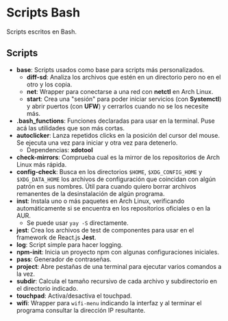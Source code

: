 # Scripts Bash

Scripts escritos en Bash.

## Scripts

* **base**: Scripts usados como base para scripts más personalizados.
    * **diff-sd**: Analiza los archivos que estén en un directorio pero no en el otro y los copia.
    * **net**: Wrapper para conectarse a una red con **netctl** en Arch Linux.
    * **start**: Crea una "sesión" para poder iniciar servicios (con **Systemctl**) y abrir puertos (con **UFW**) y cerrarlos cuando no se los necesite más.
* **.bash_functions**: Funciones declaradas para usar en la terminal. Puse acá las utilidades que son más cortas.
* **autoclicker**: Lanza repetidos clicks en la posición del cursor del mouse. Se ejecuta una vez para iniciar y otra vez para detenerlo.
    * Dependencias: **xdotool**
* **check-mirrors**: Comprueba cual es la mirror de los repositorios de Arch Linux más rápida.
* **config-check**: Busca en los directorios `$HOME`, `$XDG_CONFIG_HOME` y `$XDG_DATA_HOME` los archivos de configuración que coincidan con algún patrón en sus nombres. Útil para cuando quiero borrar archivos remanentes de la desinstalación de algún programa.
* **inst**: Instala uno o más paquetes en Arch Linux, verificando automáticamente si se encuentra en los repositorios oficiales o en la AUR.
    * Se puede usar `yay -S` directamente.
* **jest**: Crea los archivos de test de componentes para usar en el framework de React.js **Jest**.
* **log**: Script simple para hacer logging.
* **npm-init**: Inicia un proyecto npm con algunas configuraciones iniciales.
* **pass**: Generador de contraseñas.
* **project**: Abre pestañas de una terminal para ejecutar varios comandos a la vez.
* **subdir**: Calcula el tamaño recursivo de cada archivo y subdirectorio en el directorio indicado.
* **touchpad**: Activa/desactiva el touchpad.
* **wifi**: Wrapper para `wifi-menu` indicando la interfaz y al terminar el programa consultar la dirección IP resultante.
